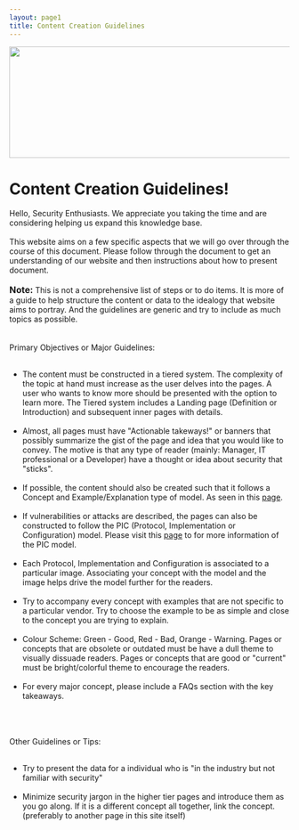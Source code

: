 ```yaml
---
layout: page1
title: Content Creation Guidelines
---
```

<img src="/static_files/Content-Creation-1.png" style="width:800px;height:200px;" class="center" />

<p id="creation">
  <h1>Content Creation Guidelines!</h1>
  Hello, Security Enthusiasts. We appreciate you taking the time and are considering helping us expand this knowledge base.
  <br /> <br />
  This website aims on a few specific aspects that we will go over through the course of this document. Please follow through the document to get an understanding of our website and then instructions about how to present document.
  <br /> <br />
  <font size="3"><strong>Note:</strong></font> <span class="red">This is not a comprehensive list of steps or to do items. It is more of a guide to help structure the content or data to the idealogy that website aims to portray. And the guidelines are generic and try to include as much topics as possible. </span>
  <br /> <br /> <br />
  Primary Objectives or Major Guidelines:
  <br /> <br />
  <ul>
    <li>The content must be constructed in a <span class="green">tiered system</span>. The complexity of the topic at hand must increase as the user delves into the pages. A user who wants to know more should be presented with the option to learn more. The Tiered system includes a Landing page (Definition or Introduction) and subsequent inner pages with details. </li>
    <br />
    <li>Almost, all pages must have <span class="green">"Actionable takeways!"</span> or banners that possibly summarize the gist of the page and idea that you would like to convey. The motive is that any type of reader (mainly: Manager, IT professional or a Developer) have a thought or idea about security that "sticks". </li>
    <br />
    <li>If possible, the content should also be created such that it follows a Concept and Example/Explanation type of model. As seen in this <a href="/articles/cryptographic_protocols/tls_1_3/tls_1_3_dev_quickstart.html">page</a>.</li>
    <br />
    <li>If vulnerabilities or attacks are described, the pages can also be constructed to follow the <span class="green">PIC (Protocol, Implementation or Configuration) model</span>. Please visit this <a href="/flaw_categories.html">page</a> to for more information of the PIC model.</li>
    <br />
    <li>Each Protocol, Implementation and Configuration is associated to a particular image. Associating your concept with the model and the image helps drive the model further for the readers.</li>  <br />
    <li>Try to accompany every concept with examples that are not specific to a particular vendor. Try to choose the example to be as simple and close to the concept you are trying to explain.</li>  <br />
    <li>Colour Scheme: Green - Good, Red - Bad, Orange - Warning. Pages or concepts that are obsolete or outdated must be have a dull theme to visually dissuade readers. Pages or concepts that are good or "current" must be bright/colorful theme to encourage the readers. </li>
    <br />
    <li>For every major concept, please include a FAQs section with the key takeaways.</li>
    <br />
  </ul>
  <br /> <br />
  Other Guidelines or Tips:
  <br /> <br />
  <ul>
    <li>Try to present the data for a individual who is "in the industry but not familiar with security"</li>
    <br />
    <li>Minimize security jargon in the higher tier pages and introduce them as you go along. If it is a different concept all together, link the concept.(preferably to another page in this site itself) </li>
    <br />
  </ul>
</p>
